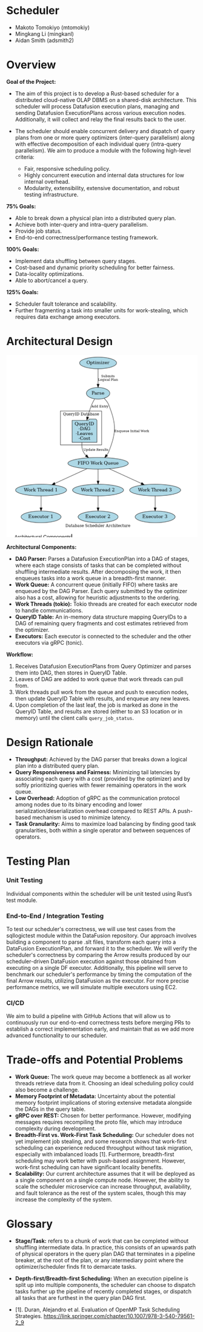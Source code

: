 # Scheduler
* Makoto Tomokiyo (mtomokiy)
* Mingkang Li (mingkanl)
* Aidan Smith (adsmith2)

# Overview
**Goal of the Project:** 
- The aim of this project is to develop a Rust-based scheduler for a distributed cloud-native OLAP DBMS on a shared-disk architecture. This scheduler will process Datafusion execution plans, managing and sending Datafusion ExecutionPlans across various execution nodes. Additionally, it will collect and relay the final results back to the user.

- The scheduler should enable concurrent delivery and dispatch of query plans from one or more query optimizers (inter-query parallelism) along with effective decomposition of each individual query (intra-query parallelism). We aim to produce a module with the following high-level criteria:
  - Fair, responsive scheduling policy.
  - Highly concurrent execution and internal data structures for low internal overhead.
  - Modularity, extensibility, extensive documentation, and robust testing infrastructure.

**75% Goals:**
- Able to break down a physical plan into a distributed query plan.
- Achieve both inter-query and intra-query parallelism.
- Provide job status.
- End-to-end correctness/performance testing framework.

**100% Goals:**
- Implement data shuffling between query stages.
- Cost-based and dynamic priority scheduling for better fairness.
- Data-locality optimizations.
- Able to abort/cancel a query.

**125% Goals:**
- Scheduler fault tolerance and scalability.
- Further fragmenting a task into smaller units for work-stealing, which requires data exchange among executors.

# Architectural Design

![Project Proposal Architecture](project_proposal_arch.png "Project Proposal Architecture Diagram")

**Architectural Components:**
- **DAG Parser:** Parses a Datafusion ExecutionPlan into a DAG of stages, where each stage consists of tasks that can be completed without shuffling intermediate results. After decomposing the work, it then enqueues tasks into a work queue in a breadth-first manner.
- **Work Queue:** A concurrent queue (initially FIFO) where tasks are enqueued by the DAG Parser. Each query submitted by the optimizer also has a cost, allowing for heuristic adjustments to the ordering.
- **Work Threads (tokio):** Tokio threads are created for each executor node to handle communications.
- **QueryID Table:** An in-memory data structure mapping QueryIDs to a DAG of remaining query fragments and cost estimates retrieved from the optimizer.
- **Executors:** Each executor is connected to the scheduler and the other executors via gRPC (tonic).

**Workflow:**
1. Receives Datafusion ExecutionPlans from Query Optimizer and parses them into DAG, then stores in QueryID Table.
2. Leaves of DAG are added to work queue that work threads can pull from.
3. Work threads pull work from the queue and push to execution nodes, then update QueryID Table with results, and enqueue any new leaves.
4. Upon completion of the last leaf, the job is marked as done in the QueryID Table, and results are stored (either to an S3 location or in memory) until the client calls `query_job_status`.

# Design Rationale

- **Throughput:** Achieved by the DAG parser that breaks down a logical plan into a distributed query plan.
- **Query Responsiveness and Fairness:** Minimizing tail latencies by associating each query with a cost (provided by the optimizer) and by softly prioritizing queries with fewer remaining operators in the work queue.
- **Low Overhead:** Adoption of gRPC as the communication protocol among nodes due to its binary encoding and lower serialization/deserialization overhead compared to REST APIs. A push-based mechanism is used to minimize latency.
- **Task Granularity:** Aims to maximize load balancing by finding good task granularities, both within a single operator and between sequences of operators.

# Testing Plan

### Unit Testing
Individual components within the scheduler will be unit tested using Rust’s test module.

### End-to-End / Integration Testing
To test our scheduler's correctness, we will use test cases from the sqllogictest module within the DataFusion repository. Our approach involves building a component to parse .slt files, transform each query into a DataFusion ExecutionPlan, and forward it to the scheduler. We will verify the scheduler's correctness by comparing the Arrow results produced by our scheduler-driven DataFusion execution against those obtained from executing on a single DF executor. Additionally, this pipeline will serve to benchmark our scheduler's performance by timing the computation of the final Arrow results, utilizing DataFusion as the executor. For more precise performance metrics, we will simulate multiple executors using EC2.

### CI/CD
We aim to build a pipeline with GitHub Actions that will allow us to continuously run our end-to-end correctness tests before merging PRs to establish a correct implementation early, and maintain that as we add more advanced functionality to our scheduler.

# Trade-offs and Potential Problems

- **Work Queue:** The work queue may become a bottleneck as all worker threads retrieve data from it. Choosing an ideal scheduling policy could also become a challenge.
- **Memory Footprint of Metadata:** Uncertainty about the potential memory footprint implications of storing extensive metadata alongside the DAGs in the query table.
- **gRPC over REST:** Chosen for better performance. However, modifying messages requires recompiling the proto file, which may introduce complexity during development.
- **Breadth-First vs. Work-First Task Scheduling:** Our scheduler does not yet implement job stealing, and some research shows that work-first scheduling can experience reduced throughput without task migration, especially with imbalanced loads [1]. Furthermore, breadth-first scheduling may work better with push-based assignment. However, work-first scheduling can have significant locality benefits.
- **Scalability:** Our current architecture assumes that it will be deployed as a single component on a single compute node. However, the ability to scale the scheduler microservice can increase throughput, availability, and fault tolerance as the rest of the system scales, though this may increase the complexity of the system.

# Glossary
- **Stage/Task:** refers to a chunk of work that can be completed without shuffling intermediate data. In practice, this consists of an upwards path of physical operators in the query plan DAG that terminates in a pipeline breaker, at the root of the plan, or any intermediary point where the optimizer/scheduler finds fit to demarcate tasks.
- **Depth-first/Breadth-first Scheduling:** When an execution pipeline is split up into multiple components, the scheduler can choose to dispatch tasks further up the pipeline of recently completed stages, or dispatch all tasks that are furthest in the query plan DAG first.

- [1]. Duran, Alejandro et al. Evaluation of OpenMP Task Scheduling Strategies. https://link.springer.com/chapter/10.1007/978-3-540-79561-2_9

